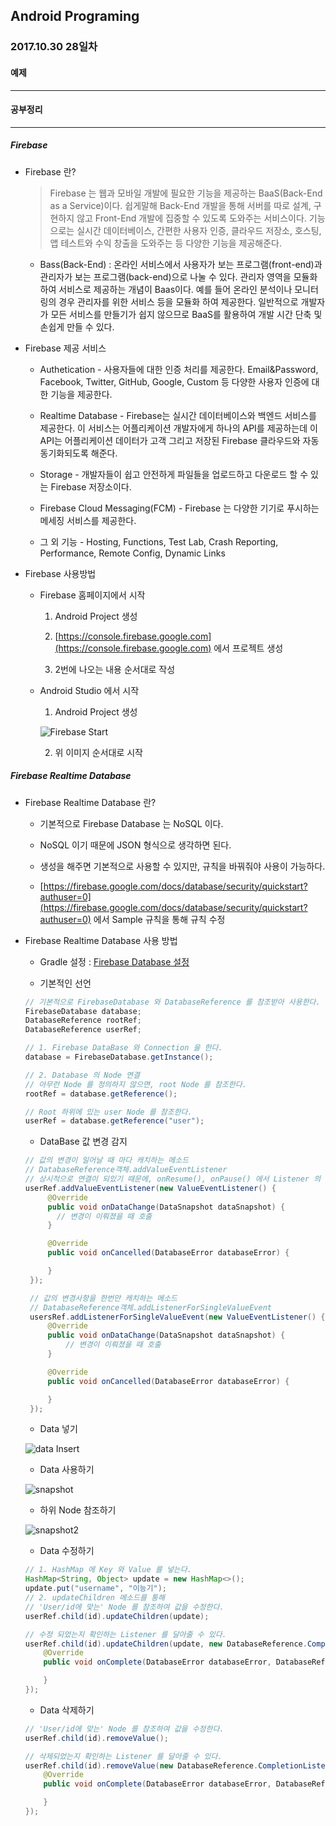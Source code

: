 Android Programing
----------------------------------------------------
### 2017.10.30 28일차

#### 예제
____________________________________________________

#### 공부정리
____________________________________________________

##### __Firebase__

- Firebase 란?

  > Firebase 는 웹과 모바일 개발에 필요한 기능을 제공하는 BaaS(Back-End as a Service)이다. 쉽게말해 Back-End 개발을 통해 서버를 따로 설계, 구현하지 않고 Front-End 개발에 집중할 수 있도록 도와주는 서비스이다. 기능으로는 실시간 데이터베이스, 간편한 사용자 인증, 클라우드 저장소, 호스팅, 앱 테스트와 수익 창출을 도와주는 등 다양한 기능을 제공해준다.

  - Bass(Back-End) :  온라인 서비스에서 사용자가 보는 프로그램(front-end)과 관리자가 보는 프로그램(back-end)으로 나눌 수 있다. 관리자 영역을 모듈화 하여 서비스로 제공하는 개념이 Baas이다. 예를 들어 온라인 분석이나 모니터링의 경우 관리자를 위한 서비스 등을 모듈화 하여 제공한다. 일반적으로 개발자가 모든 서비스를 만들기가 쉽지 않으므로 BaaS를 활용하여 개발 시간 단축 및 손쉽게 만들 수 있다.

- Firebase 제공 서비스

  - Authetication - 사용자들에 대한 인증 처리를 제공한다. Email&Password, Facebook, Twitter, GitHub, Google, Custom 등 다양한 사용자 인증에 대한 기능을 제공한다.

  - Realtime Database - Firebase는 실시간 데이터베이스와 백엔드 서비스를 제공한다. 이 서비스는 어플리케이션 개발자에게 하나의 API를 제공하는데 이 API는 어플리케이션 데이터가 고객 그리고 저장된 Firebase 클라우드와 자동 동기화되도록 해준다.

  - Storage - 개발자들이 쉽고 안전하게 파일들을 업로드하고 다운로드 할 수 있는 Firebase 저장소이다.

  - Firebase Cloud Messaging(FCM) - Firebase 는 다양한 기기로 푸시하는 메세징 서비스를 제공한다.

  - 그 외 기능 - Hosting, Functions, Test Lab, Crash Reporting, Performance, Remote Config, Dynamic Links

- Firebase 사용방법

  - Firebase 홈페이지에서 시작

      1. Android Project 생성

      2. [https://console.firebase.google.com](https://console.firebase.google.com) 에서 프로젝트 생성

      3. 2번에 나오는 내용 순서대로 작성

  - Android Studio 에서 시작

      1. Android Project 생성

      ![Firebase Start](https://github.com/Hooooong/DAY35_FirebaseBasic/blob/master/image/firebase.PNG)

      2. 위 이미지 순서대로 시작

##### __Firebase Realtime Database__

- Firebase Realtime Database 란?

  - 기본적으로 Firebase Database 는 NoSQL 이다.

  - NoSQL 이기 때문에 JSON 형식으로 생각하면 된다.

  - 생성을 해주면 기본적으로 사용할 수 있지만, 규칙을 바꿔줘야 사용이 가능하다.

  - [https://firebase.google.com/docs/database/security/quickstart?authuser=0](https://firebase.google.com/docs/database/security/quickstart?authuser=0) 에서 Sample 규칙을 통해 규칙 수정

- Firebase Realtime Database 사용 방법

  - Gradle 설정 : [Firebase Database 설정](https://firebase.google.com/docs/database/android/start/?authuser=0)

  - 기본적인 선언

  ```java
  // 기본적으로 FirebaseDatabase 와 DatabaseReference 를 참조받아 사용한다.
  FirebaseDatabase database;
  DatabaseReference rootRef;
  DatabaseReference userRef;

  // 1. Firebase DataBase 와 Connection 을 한다.
  database = FirebaseDatabase.getInstance();

  // 2. Database 의 Node 연결
  // 아무런 Node 를 정의하지 않으면, root Node 를 참조한다.
  rootRef = database.getReference();

  // Root 하위에 있는 user Node 를 참조한다.
  userRef = database.getReference("user");
  ```

  - DataBase 값 변경 감지

  ```java
  // 값의 변경이 일어날 때 마다 캐치하는 메소드
  // DatabaseReference객체.addValueEventListener
  // 상시적으로 연결이 되있기 때문에, onResume(), onPause() 에서 Listener 의 작업을 해줘야 한다.
  userRef.addValueEventListener(new ValueEventListener() {
       @Override
       public void onDataChange(DataSnapshot dataSnapshot) {
         // 변경이 이뤄졌을 때 호출
       }

       @Override
       public void onCancelled(DatabaseError databaseError) {

       }
   });

   // 값의 변경사항을 한번만 캐치하는 메소드
   // DatabaseReference객체.addListenerForSingleValueEvent
   usersRef.addListenerForSingleValueEvent(new ValueEventListener() {
       @Override
       public void onDataChange(DataSnapshot dataSnapshot) {
           // 변경이 이뤄졌을 때 호출
       }

       @Override
       public void onCancelled(DatabaseError databaseError) {

       }
   });
  ```

  - Data 넣기

  ![data Insert](https://github.com/Hooooong/DAY35_FirebaseBasic/blob/master/image/dataInsert.PNG)

  - Data 사용하기

  ![snapshot](https://github.com/Hooooong/DAY35_FirebaseBasic/blob/master/image/datasnapshat1.PNG)

  - 하위 Node 참조하기

  ![snapshot2](https://github.com/Hooooong/DAY35_FirebaseBasic/blob/master/image/datasnapshat2.PNG)

  - Data 수정하기

  ```java
  // 1. HashMap 에 Key 와 Value 를 넣는다.
  HashMap<String, Object> update = new HashMap<>();
  update.put("username", "이능기");
  // 2. updateChildren 메소드를 통해
  // 'User/id에 맞는' Node 를 참조하여 값을 수정한다.
  userRef.child(id).updateChildren(update);

  // 수정 되었는지 확인하는 Listener 를 달아줄 수 있다.
  userRef.child(id).updateChildren(update, new DatabaseReference.CompletionListener() {
      @Override
      public void onComplete(DatabaseError databaseError, DatabaseReference databaseReference) {

      }
  });
  ```

  - Data 삭제하기

  ```java
  // 'User/id에 맞는' Node 를 참조하여 값을 수정한다.
  userRef.child(id).removeValue();

  // 삭제되었는지 확인하는 Listener 를 달아줄 수 있다.
  userRef.child(id).removeValue(new DatabaseReference.CompletionListener() {
      @Override
      public void onComplete(DatabaseError databaseError, DatabaseReference databaseReference) {

      }
  });
  ```

